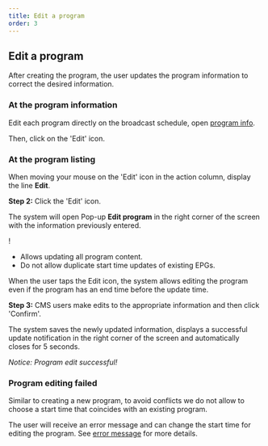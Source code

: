 ```yaml
---
title: Edit a program
order: 3
---
```


## Edit a program

After creating the program, the user updates the program information to correct the desired information.

### At the program information

Edit each program directly on the broadcast schedule, open [program info](2.2-epg-list.md#view-info-program-by-show).

Then, click on the 'Edit' icon.

### At the program listing

When moving your mouse on the 'Edit' icon in the action column, display the line **Edit**.

**Step 2:** Click the 'Edit' icon.

The system will open Pop-up **Edit program** in the right corner of the screen with the information previously entered.

! 

- Allows updating all program content.
- Do not allow duplicate start time updates of existing EPGs.

When the user taps the Edit icon, the system allows editing the program even if the program has an end time before the update time.

**Step 3:** CMS users make edits to the appropriate information and then click 'Confirm'.

The system saves the newly updated information, displays a successful update notification in the right corner of the screen and automatically closes for 5 seconds.

  <!-- ![]() -->

_Notice: Program edit successful!_

### Program editing failed

Similar to creating a new program, to avoid conflicts we do not allow to choose a start time that coincides with an existing program.

The user will receive an error message and can change the start time for editing the program. See [error message](2.1-create-epg#create-new-program-failed) for more details.
